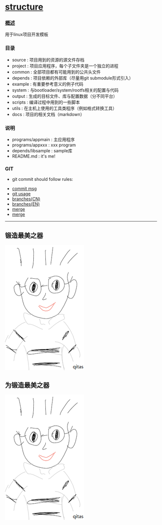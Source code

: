 # [structure](https://github.com/Qitas/structure) 

### [概述](https://github.com/Qitas/structure/wiki) 

用于linux项目开发模板

### 目录

- source     : 项目用到的资源的源文件存档
- project    : 项目应用程序，每个子文件夹是一个独立的进程
- common     : 全部项目都有可能用到的公共头文件
- depends    : 项目依赖的外部库（尽量用git submodule形式引入）
- example    : 有重要参考意义的例子代码
- system     : 与bootloader/system/rootfs相关的配置与代码
- output     : 生成的目标文件、库与配置数据（分不同平台）
- scripts    : 编译过程中用到的一些脚本
- utils      : 在主机上使用的工具类程序（例如格式转换工具）
- docs       : 项目的相关文档（markdown）


### 说明

- programs/appmain   : 主应用程序
- programs/appxxx    : xxx program
- depends/libsample  : sample库
- README.md          : it's me!



### GIT

- git commit should follow rules:
 + [commit msg](http://karma-runner.github.io/0.12/dev/git-commit-msg.html)
 + [git usage](http://www.ruanyifeng.com/blog/2015/08/git-use-process.html)
 + [branches(CN)](http://www.ruanyifeng.com/blog/2012/07/git.html)
 + [branches(EN)](http://nvie.com/posts/a-successful-git-branching-model/)
 + [merge](http://scottchacon.com/2011/08/31/github-flow.html)
 + [merge](http://sandofsky.com/blog/git-workflow.html)

 ---

## 锻造最美之器

[![sites](qitas/qitas.png)](http://www.qitas.cn)


## 为锻造最美之器

[![sites](qitas/qitas.png)](http://www.qitas.cn)
